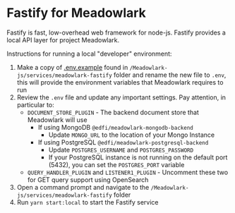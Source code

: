 # Fastify for Meadowlark

Fastify is fast, low-overhead web framework for node-js. Fastify provides a local API layer for project Meadowlark.

Instructions for running a local "developer" environment:

1. Make a copy of [.env.example](.env.example) found in
    `/Meadowlark-js/services/meadowlark-fastify` folder and rename the new file to `.env`, this will provide the environment
     variables that Meadowlark requires to run
2. Review the `.env` file and update any important settings. Pay attention, in particular to:
   * `DOCUMENT_STORE_PLUGIN` - The backend document store that Meadowlark will use
     * If using MongoDB `@edfi/meadowlark-mongodb-backend`
       * Update `MONGO_URL` to the location of your Mongo Instance
     * If using PostgreSQL `@edfi/meadowlark-postgresql-backend`
       * Update `POSTGRES_USERNAME` and `POSTGRES_PASSWORD`
       * If your PostgreSQL instance is not running on the default port (5432), you can set the `POSTGRES_PORT` variable
   * `QUERY_HANDLER_PLUGIN` and `LISTENER1_PLUGIN` - Uncomment these two for
        GET query support using OpenSearch
3. Open a command prompt and navigate to the `/Meadowlark-js/services/meadowlark-fastify` folder
4. Run `yarn start:local` to start the Fastify service
